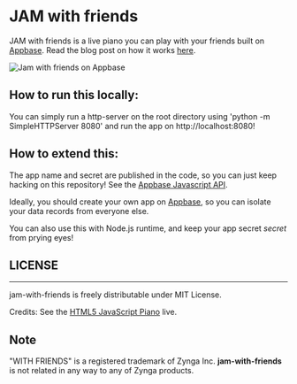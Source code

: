 JAM with friends
================

JAM with friends is a live piano you can play with your friends built on [Appbase](http://appbase.io). Read the blog post on how it works [here](http://news.appbase.io/posts/233094-jam-with-friends).

![Jam with friends on Appbase](http://user-image.logdown.io/user/9394/blog/9216/post/233094/xfXM0DUXQpqm1jz8QAOj_Selection_124.png)


## How to run this locally:

You can simply run a http-server on the root directory using 'python -m SimpleHTTPServer 8080' and run the app on http://localhost:8080!


## How to extend this:

The app name and secret are published in the code, so you can just keep hacking on this repository! See the [Appbase Javascript API](www.appbase.io/docs/js/index.html).

Ideally, you should create your own app on [Appbase](http://appbase.io), so you can isolate your data records from everyone else.

You can also use this with Node.js runtime, and keep your app secret *secret* from prying eyes!


## LICENSE

----

jam-with-friends is freely distributable under MIT License.

Credits: See the [HTML5 JavaScript Piano](http://mrcoles.com/piano/) live.


## Note

"WITH FRIENDS" is a registered trademark of Zynga Inc. **jam-with-friends** is not related in any way to any of Zynga products.
